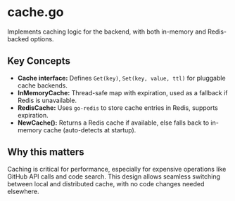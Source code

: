 # cache.go

Implements caching logic for the backend, with both in-memory and Redis-backed options.

## Key Concepts
- **Cache interface:** Defines `Get(key)`, `Set(key, value, ttl)` for pluggable cache backends.
- **InMemoryCache:** Thread-safe map with expiration, used as a fallback if Redis is unavailable.
- **RedisCache:** Uses `go-redis` to store cache entries in Redis, supports expiration.
- **NewCache():** Returns a Redis cache if available, else falls back to in-memory cache (auto-detects at startup).

## Why this matters
Caching is critical for performance, especially for expensive operations like GitHub API calls and code search. This design allows seamless switching between local and distributed cache, with no code changes needed elsewhere.
